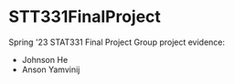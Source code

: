 # STT331FinalProject
Spring '23 STAT331 Final Project
Group project evidence:

- Johnson He
- Anson Yamvinij
